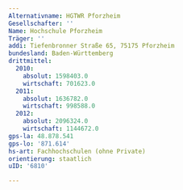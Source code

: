 ```yaml
---
Alternativname: HGTWR Pforzheim
Gesellschafter: ''
Name: Hochschule Pforzheim
Träger: ''
addi: Tiefenbronner Straße 65, 75175 Pforzheim
bundesland: Baden-Württemberg
drittmittel:
  2010:
    absolut: 1598403.0
    wirtschaft: 701623.0
  2011:
    absolut: 1636782.0
    wirtschaft: 998588.0
  2012:
    absolut: 2096324.0
    wirtschaft: 1144672.0
gps-la: 48.878.541
gps-lo: '871.614'
hs-art: Fachhochschulen (ohne Private)
orientierung: staatlich
uID: '6810'

---
```


